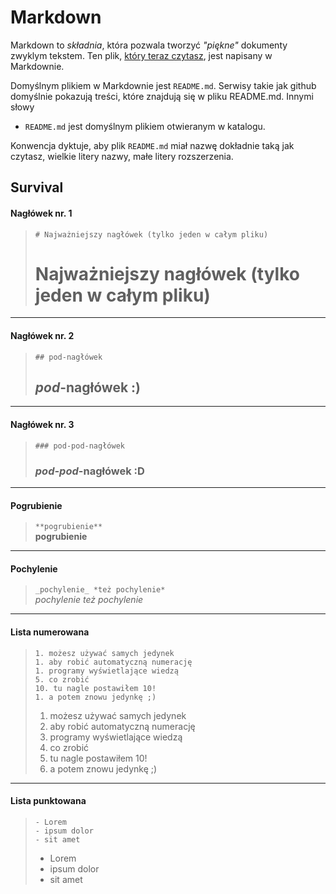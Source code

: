 Markdown
========

Markdown to _składnia_, która pozwala tworzyć _"piękne"_ dokumenty zwyklym tekstem. Ten plik, [który teraz czytasz](https://raw.githubusercontent.com/unamatasanatarai/survival-zielonego-it/main/survivale/markdown/README.md), jest napisany w Markdownie.

Domyślnym plikiem w Markdownie jest `README.md`. Serwisy takie jak github domyślnie pokazują treści, które znajdują się w pliku README.md. Innymi słowy

- `README.md` jest domyślnym plikiem otwieranym w katalogu.

Konwencja dyktuje, aby plik `README.md` miał nazwę dokładnie taką jak czytasz, wielkie litery nazwy, małe litery rozszerzenia.

## Survival

#### Nagłówek nr. 1

> `# Najważniejszy nagłówek (tylko jeden w całym pliku)`
> # Najważniejszy nagłówek (tylko jeden w całym pliku)

---

#### Nagłówek nr. 2

> `## pod-nagłówek`
> ## _pod_-nagłówek :)

---

#### Nagłówek nr. 3

> `### pod-pod-nagłówek` 
> ### _pod-pod_-nagłówek :D

---

#### Pogrubienie

> `**pogrubienie**` \
> **pogrubienie**

---

#### Pochylenie

> `_pochylenie_ *też pochylenie*` \
> _pochylenie_ *też pochylenie*

---

#### Lista numerowana

> ```
> 1. możesz używać samych jedynek
> 1. aby robić automatyczną numerację
> 1. programy wyświetlające wiedzą
> 5. co zrobić
> 10. tu nagle postawiłem 10!
> 1. a potem znowu jedynkę ;)
> ```
> 
> 1. możesz używać samych jedynek
> 1. aby robić automatyczną numerację
> 1. programy wyświetlające wiedzą
> 5. co zrobić
> 10. tu nagle postawiłem 10!
> 1. a potem znowu jedynkę ;)

---

#### Lista punktowana

> ```
> - Lorem
> - ipsum dolor
> - sit amet
> ```
> 
> - Lorem
> - ipsum dolor
> - sit amet